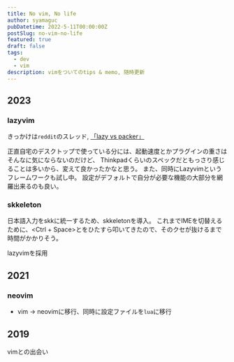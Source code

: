 ```yaml
---
title: No vim, No life
author: syamaguc
pubDatetime: 2022-5-11T00:00:00Z
postSlug: no-vim-no-life
featured: true
draft: false
tags:
  - dev
  - vim
description: vimをついてのtips & memo, 随時更新
---
```


## 2023

### lazyvim

きっかけは`reddit`のスレッド, [「lazy vs packer」](https://www.reddit.com/r/neovim/comments/11d1wjm/lazy_vs_packer/)

正直自宅のデスクトップで使っている分には、起動速度とかプラグインの重さはそんなに気にならないのだけど、
Thinkpadくらいのスペックだともっさり感じることは多いから、変えて良かったかなと思う。
また、同時にLazyvimというフレームワークも試し中。
設定がデフォルトで自分が必要な機能の大部分を網羅出来るのも良い。

### skkeleton

日本語入力をskkに統一するため、skkeletonを導入。
これまでIMEを切替えるために、<Ctrl + Space>と<ESC>をひたすら叩いてきたので、そのクセが抜けるまで時間がかかりそう。

lazyvimを採用

## 2021

### neovim

- vim -> neovimに移行、同時に設定ファイルを`lua`に移行

## 2019

vimとの出会い
